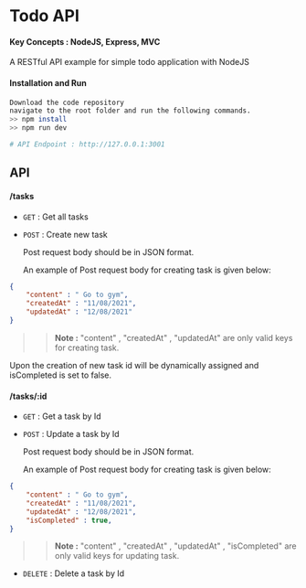 # Todo API
#### Key Concepts : NodeJS, Express, MVC

A RESTful API example for simple todo application with NodeJS

#### Installation and Run
```bash
Download the code repository 
navigate to the root folder and run the following commands.
>> npm install
>> npm run dev

# API Endpoint : http://127.0.0.1:3001
```
## API

#### /tasks
* `GET` : Get all tasks
* `POST` : Create new task

    Post request body should be in JSON format.

    An example of Post request body for creating task is given below:
```json
{
    "content" : " Go to gym",
    "createdAt" : "11/08/2021",
    "updatedAt" : "12/08/2021"
} 
```

>> **Note :** "content" , "createdAt" , "updatedAt"  are only valid keys for creating task.

   Upon the creation of new task id will be dynamically assigned and isCompleted is set to false.

#### /tasks/:id
* `GET` : Get a task by Id
* `POST` : Update a task by Id

    Post request body should be in JSON format.

    An example of Post request body for creating task is given below:
    
```json
{
    "content" : " Go to gym",
    "createdAt" : "11/08/2021",
    "updatedAt" : "12/08/2021",
    "isCompleted" : true,
}
```
>> **Note :** "content" , "createdAt" , "updatedAt" , "isCompleted"  are only valid keys for updating task.

* `DELETE` : Delete a task by Id




